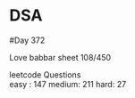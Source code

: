 # DSA

#Day 372

Love babbar sheet
    108/450
    
leetcode Questions   
easy : 147
medium: 211
hard: 27

 
